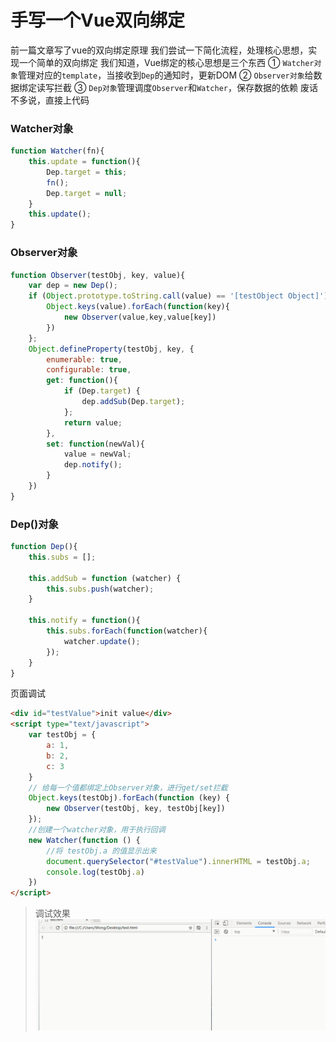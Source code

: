# 手写一个Vue双向绑定

前一篇文章写了vue的双向绑定原理
我们尝试一下简化流程，处理核心思想，实现一个简单的双向绑定
我们知道，Vue绑定的核心思想是三个东西
① `Watcher对象`管理对应的`template`，当接收到`Dep`的通知时，更新DOM
② `Observer对象`给数据绑定读写拦截
③ `Dep对象`管理调度`Observer`和`Watcher`，保存数据的依赖
废话不多说，直接上代码

### Watcher对象
```js
function Watcher(fn){
	this.update = function(){
		Dep.target = this;
		fn();
		Dep.target = null;
	}
	this.update();
}
```
### Observer对象
```js
function Observer(testObj, key, value){
	var dep = new Dep();
	if (Object.prototype.toString.call(value) == '[testObject Object]') {
		Object.keys(value).forEach(function(key){
			new Observer(value,key,value[key])
		})
	};
	Object.defineProperty(testObj, key, {
		enumerable: true,
    	configurable: true,
    	get: function(){
    		if (Dep.target) {
    			dep.addSub(Dep.target);
    		};
    		return value;
    	},
    	set: function(newVal){
    		value = newVal;
    		dep.notify();
    	}
	})
}
```
### Dep()对象
```js
function Dep(){
	this.subs = [];

	this.addSub = function (watcher) {
		this.subs.push(watcher);
	}

	this.notify = function(){
		this.subs.forEach(function(watcher){
			watcher.update();
		});
	}
}
```
页面调试
```html
<div id="testValue">init value</div>
<script type="text/javascript">
    var testObj = {
        a: 1,
        b: 2,
        c: 3
    }
    // 给每一个值都绑定上Observer对象，进行get/set拦截
    Object.keys(testObj).forEach(function (key) {
        new Observer(testObj, key, testObj[key])
    });
    //创建一个watcher对象，用于执行回调
    new Watcher(function () {
        //将 testObj.a 的值显示出来
        document.querySelector("#testValue").innerHTML = testObj.a;
        console.log(testObj.a)
    })
</script>
```
> 调试效果
![双向绑定调试效果](../blog_assets/twowaybinding.gif)

